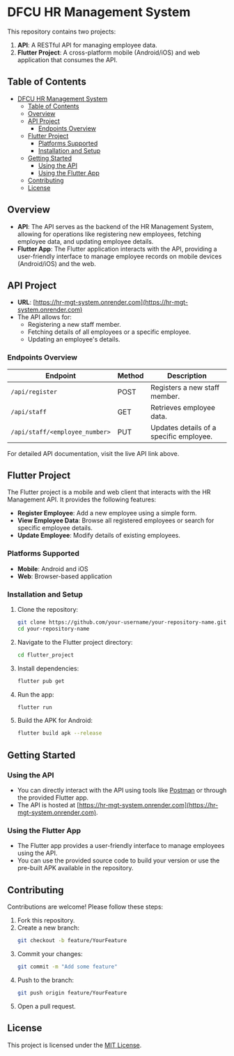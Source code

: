 # DFCU HR Management System

This repository contains two projects:
1. **API**: A RESTful API for managing employee data.
2. **Flutter Project**: A cross-platform mobile (Android/iOS) and web application that consumes the API.

## Table of Contents
- [DFCU HR Management System](#dfcu-hr-management-system)
  - [Table of Contents](#table-of-contents)
  - [Overview](#overview)
  - [API Project](#api-project)
    - [Endpoints Overview](#endpoints-overview)
  - [Flutter Project](#flutter-project)
    - [Platforms Supported](#platforms-supported)
    - [Installation and Setup](#installation-and-setup)
  - [Getting Started](#getting-started)
    - [Using the API](#using-the-api)
    - [Using the Flutter App](#using-the-flutter-app)
  - [Contributing](#contributing)
  - [License](#license)

## Overview

- **API**: The API serves as the backend of the HR Management System, allowing for operations like registering new employees, fetching employee data, and updating employee details.
- **Flutter App**: The Flutter application interacts with the API, providing a user-friendly interface to manage employee records on mobile devices (Android/iOS) and the web.

## API Project

- **URL**: [https://hr-mgt-system.onrender.com](https://hr-mgt-system.onrender.com)
- The API allows for:
  - Registering a new staff member.
  - Fetching details of all employees or a specific employee.
  - Updating an employee's details.

### Endpoints Overview
| Endpoint                          | Method | Description                                      |
|-----------------------------------|--------|--------------------------------------------------|
| `/api/register`                   | POST   | Registers a new staff member.                    |
| `/api/staff`                      | GET    | Retrieves employee data.                         |
| `/api/staff/<employee_number>`    | PUT    | Updates details of a specific employee.          |

For detailed API documentation, visit the live API link above.

## Flutter Project

The Flutter project is a mobile and web client that interacts with the HR Management API. It provides the following features:
- **Register Employee**: Add a new employee using a simple form.
- **View Employee Data**: Browse all registered employees or search for specific employee details.
- **Update Employee**: Modify details of existing employees.

### Platforms Supported
- **Mobile**: Android and iOS
- **Web**: Browser-based application

### Installation and Setup

1. Clone the repository:
    ```bash
    git clone https://github.com/your-username/your-repository-name.git
    cd your-repository-name
    ```

2. Navigate to the Flutter project directory:
    ```bash
    cd flutter_project
    ```

3. Install dependencies:
    ```bash
    flutter pub get
    ```

4. Run the app:
    ```bash
    flutter run
    ```

5. Build the APK for Android:
    ```bash
    flutter build apk --release
    ```

## Getting Started

### Using the API
- You can directly interact with the API using tools like [Postman](https://www.postman.com/) or through the provided Flutter app.
- The API is hosted at [https://hr-mgt-system.onrender.com](https://hr-mgt-system.onrender.com).

### Using the Flutter App
- The Flutter app provides a user-friendly interface to manage employees using the API.
- You can use the provided source code to build your version or use the pre-built APK available in the repository.

## Contributing

Contributions are welcome! Please follow these steps:

1. Fork this repository.
2. Create a new branch:
    ```bash
    git checkout -b feature/YourFeature
    ```
3. Commit your changes:
    ```bash
    git commit -m "Add some feature"
    ```
4. Push to the branch:
    ```bash
    git push origin feature/YourFeature
    ```
5. Open a pull request.

## License

This project is licensed under the [MIT License](LICENSE).